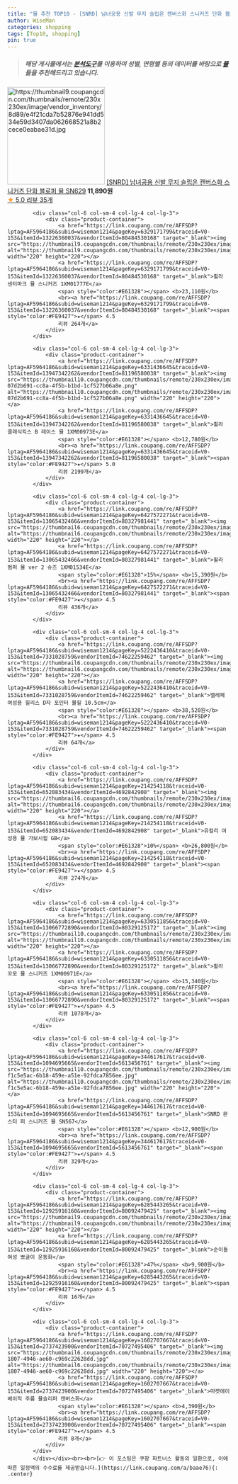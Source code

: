 ```yaml
---
title: "뮬 추천 TOP10 - [SNRD] 남녀공용 신발 무지 슬립온 캔버스화 스니커즈 단화 블로퍼 뮬 SN629"
author: WiseMan
categories: shopping
tags: [Top10, shopping]
pin: true
---
```


> ##### 해당 게시물에서는 [**분석도구**](https://itemscout.io/)를 이용하여 **성별**, **연령별** 등의 데이터를 바탕으로 [**뮬**](https://link.coupang.com/a/baae76)들을 추천해드리고 있습니다.
<div class="container"><div class="row">
            <div class="col-6 col-sm-4 col-lg-4 col-lg-3">
                <div class="product-container">
                    <a href="https://link.coupang.com/re/AFFSDP?lptag=AF5964186&subid=wiseman1214&pageKey=7561227944&traceid=V0-153&itemId=19920613753&vendorItemId=87348256885" target="_blank"><img src="https://thumbnail9.coupangcdn.com/thumbnails/remote/230x230ex/image/vendor_inventory/8d89/e4f21cda7b52876e941dd534e59d3407da062668521a8b2cece0eabae31d.jpg" alt="https://thumbnail9.coupangcdn.com/thumbnails/remote/230x230ex/image/vendor_inventory/8d89/e4f21cda7b52876e941dd534e59d3407da062668521a8b2cece0eabae31d.jpg" width="220" height="220"></a>
                    <a href="https://link.coupang.com/re/AFFSDP?lptag=AF5964186&subid=wiseman1214&pageKey=7561227944&traceid=V0-153&itemId=19920613753&vendorItemId=87348256885" target="_blank">[SNRD] 남녀공용 신발 무지 슬립온 캔버스화 스니커즈 단화 블로퍼 뮬 SN629</a>
                    <span style="color:#E61328"></span> <b>11,890원</b>
                    <br><a href="https://link.coupang.com/re/AFFSDP?lptag=AF5964186&subid=wiseman1214&pageKey=7561227944&traceid=V0-153&itemId=19920613753&vendorItemId=87348256885" target="_blank"><span style="color:#FE9427">★</span> 5.0
                    리뷰 35개</a>
                </div>
            </div>
            
            <div class="col-6 col-sm-4 col-lg-4 col-lg-3">
                <div class="product-container">
                    <a href="https://link.coupang.com/re/AFFSDP?lptag=AF5964186&subid=wiseman1214&pageKey=6329171799&traceid=V0-153&itemId=13226360037&vendorItemId=80484530168" target="_blank"><img src="https://thumbnail9.coupangcdn.com/thumbnails/remote/230x230ex/image/rs_quotation_api/hqwrpcwk/426e0b6536ca495a9d37ec8b6bf819c2.jpg" alt="https://thumbnail9.coupangcdn.com/thumbnails/remote/230x230ex/image/rs_quotation_api/hqwrpcwk/426e0b6536ca495a9d37ec8b6bf819c2.jpg" width="220" height="220"></a>
                    <a href="https://link.coupang.com/re/AFFSDP?lptag=AF5964186&subid=wiseman1214&pageKey=6329171799&traceid=V0-153&itemId=13226360037&vendorItemId=80484530168" target="_blank">휠라 센터마크 뮬 스니커즈 1XM01777E</a>
                    <span style="color:#E61328"></span> <b>23,110원</b>
                    <br><a href="https://link.coupang.com/re/AFFSDP?lptag=AF5964186&subid=wiseman1214&pageKey=6329171799&traceid=V0-153&itemId=13226360037&vendorItemId=80484530168" target="_blank"><span style="color:#FE9427">★</span> 4.5
                    리뷰 264개</a>
                </div>
            </div>
            
            <div class="col-6 col-sm-4 col-lg-4 col-lg-3">
                <div class="product-container">
                    <a href="https://link.coupang.com/re/AFFSDP?lptag=AF5964186&subid=wiseman1214&pageKey=6331436645&traceid=V0-153&itemId=13947342262&vendorItemId=81196580038" target="_blank"><img src="https://thumbnail10.coupangcdn.com/thumbnails/remote/230x230ex/image/retail/images/1445521853176237-07d2b691-cc8a-4f5b-b1bd-1cf527b06a8e.png" alt="https://thumbnail10.coupangcdn.com/thumbnails/remote/230x230ex/image/retail/images/1445521853176237-07d2b691-cc8a-4f5b-b1bd-1cf527b06a8e.png" width="220" height="220"></a>
                    <a href="https://link.coupang.com/re/AFFSDP?lptag=AF5964186&subid=wiseman1214&pageKey=6331436645&traceid=V0-153&itemId=13947342262&vendorItemId=81196580038" target="_blank">휠라 클래식킥스 B 레이스 뮬 1XM00973E</a>
                    <span style="color:#E61328"></span> <b>12,780원</b>
                    <br><a href="https://link.coupang.com/re/AFFSDP?lptag=AF5964186&subid=wiseman1214&pageKey=6331436645&traceid=V0-153&itemId=13947342262&vendorItemId=81196580038" target="_blank"><span style="color:#FE9427">★</span> 5.0
                    리뷰 2199개</a>
                </div>
            </div>
            
            <div class="col-6 col-sm-4 col-lg-4 col-lg-3">
                <div class="product-container">
                    <a href="https://link.coupang.com/re/AFFSDP?lptag=AF5964186&subid=wiseman1214&pageKey=6427572271&traceid=V0-153&itemId=13065432466&vendorItemId=80327981441" target="_blank"><img src="https://thumbnail6.coupangcdn.com/thumbnails/remote/230x230ex/image/rs_quotation_api/slagcdqj/e8f9995beedf4562a1440c2d907a171a.jpg" alt="https://thumbnail6.coupangcdn.com/thumbnails/remote/230x230ex/image/rs_quotation_api/slagcdqj/e8f9995beedf4562a1440c2d907a171a.jpg" width="220" height="220"></a>
                    <a href="https://link.coupang.com/re/AFFSDP?lptag=AF5964186&subid=wiseman1214&pageKey=6427572271&traceid=V0-153&itemId=13065432466&vendorItemId=80327981441" target="_blank">휠라 범퍼 뮬 ver 2 슈즈 1XM01534E</a>
                    <span style="color:#E61328">15%</span> <b>15,390원</b>
                    <br><a href="https://link.coupang.com/re/AFFSDP?lptag=AF5964186&subid=wiseman1214&pageKey=6427572271&traceid=V0-153&itemId=13065432466&vendorItemId=80327981441" target="_blank"><span style="color:#FE9427">★</span> 4.5
                    리뷰 436개</a>
                </div>
            </div>
            
            <div class="col-6 col-sm-4 col-lg-4 col-lg-3">
                <div class="product-container">
                    <a href="https://link.coupang.com/re/AFFSDP?lptag=AF5964186&subid=wiseman1214&pageKey=5222436410&traceid=V0-153&itemId=7331028759&vendorItemId=74622259462" target="_blank"><img src="https://thumbnail6.coupangcdn.com/thumbnails/remote/230x230ex/image/rs_quotation_api/wn2euek5/7730800a4e384aa68a3ef524b83f08fb.jpg" alt="https://thumbnail6.coupangcdn.com/thumbnails/remote/230x230ex/image/rs_quotation_api/wn2euek5/7730800a4e384aa68a3ef524b83f08fb.jpg" width="220" height="220"></a>
                    <a href="https://link.coupang.com/re/AFFSDP?lptag=AF5964186&subid=wiseman1214&pageKey=5222436410&traceid=V0-153&itemId=7331028759&vendorItemId=74622259462" target="_blank">벨레페 여성용 힐리스 D자 포인터 뮬힐 10.5cm</a>
                    <span style="color:#E61328"></span> <b>38,520원</b>
                    <br><a href="https://link.coupang.com/re/AFFSDP?lptag=AF5964186&subid=wiseman1214&pageKey=5222436410&traceid=V0-153&itemId=7331028759&vendorItemId=74622259462" target="_blank"><span style="color:#FE9427">★</span> 4.5
                    리뷰 64개</a>
                </div>
            </div>
            
            <div class="col-6 col-sm-4 col-lg-4 col-lg-3">
                <div class="product-container">
                    <a href="https://link.coupang.com/re/AFFSDP?lptag=AF5964186&subid=wiseman1214&pageKey=214254118&traceid=V0-153&itemId=652083434&vendorItemId=4692842908" target="_blank"><img src="https://thumbnail6.coupangcdn.com/thumbnails/remote/230x230ex/image/vendor_inventory/9913/50ab3c40e54464890ba19f62029bd34d5de6fdf666bdc163667ffc3ec86c.jpg" alt="https://thumbnail6.coupangcdn.com/thumbnails/remote/230x230ex/image/vendor_inventory/9913/50ab3c40e54464890ba19f62029bd34d5de6fdf666bdc163667ffc3ec86c.jpg" width="220" height="220"></a>
                    <a href="https://link.coupang.com/re/AFFSDP?lptag=AF5964186&subid=wiseman1214&pageKey=214254118&traceid=V0-153&itemId=652083434&vendorItemId=4692842908" target="_blank">유컬리 여성용 뮬 가보시힐 GB</a>
                    <span style="color:#E61328">10%</span> <b>26,800원</b>
                    <br><a href="https://link.coupang.com/re/AFFSDP?lptag=AF5964186&subid=wiseman1214&pageKey=214254118&traceid=V0-153&itemId=652083434&vendorItemId=4692842908" target="_blank"><span style="color:#FE9427">★</span> 4.5
                    리뷰 274개</a>
                </div>
            </div>
            
            <div class="col-6 col-sm-4 col-lg-4 col-lg-3">
                <div class="product-container">
                    <a href="https://link.coupang.com/re/AFFSDP?lptag=AF5964186&subid=wiseman1214&pageKey=6330511856&traceid=V0-153&itemId=13066772890&vendorItemId=80329125172" target="_blank"><img src="https://thumbnail10.coupangcdn.com/thumbnails/remote/230x230ex/image/rs_quotation_api/fqmcr594/da1df1275c874c7ead54aa1a6230842d.jpg" alt="https://thumbnail10.coupangcdn.com/thumbnails/remote/230x230ex/image/rs_quotation_api/fqmcr594/da1df1275c874c7ead54aa1a6230842d.jpg" width="220" height="220"></a>
                    <a href="https://link.coupang.com/re/AFFSDP?lptag=AF5964186&subid=wiseman1214&pageKey=6330511856&traceid=V0-153&itemId=13066772890&vendorItemId=80329125172" target="_blank">휠라 꼬모 뮬 스니커즈 1XM00971E</a>
                    <span style="color:#E61328"></span> <b>15,340원</b>
                    <br><a href="https://link.coupang.com/re/AFFSDP?lptag=AF5964186&subid=wiseman1214&pageKey=6330511856&traceid=V0-153&itemId=13066772890&vendorItemId=80329125172" target="_blank"><span style="color:#FE9427">★</span> 4.5
                    리뷰 1078개</a>
                </div>
            </div>
            
            <div class="col-6 col-sm-4 col-lg-4 col-lg-3">
                <div class="product-container">
                    <a href="https://link.coupang.com/re/AFFSDP?lptag=AF5964186&subid=wiseman1214&pageKey=344617617&traceid=V0-153&itemId=1094695665&vendorItemId=5613456761" target="_blank"><img src="https://thumbnail10.coupangcdn.com/thumbnails/remote/230x230ex/image/retail/images/4917798705602265-f1c5e5ac-6b18-459e-a51e-92fdca7856ee.jpg" alt="https://thumbnail10.coupangcdn.com/thumbnails/remote/230x230ex/image/retail/images/4917798705602265-f1c5e5ac-6b18-459e-a51e-92fdca7856ee.jpg" width="220" height="220"></a>
                    <a href="https://link.coupang.com/re/AFFSDP?lptag=AF5964186&subid=wiseman1214&pageKey=344617617&traceid=V0-153&itemId=1094695665&vendorItemId=5613456761" target="_blank">SNRD 몬스터 퍼 스니커즈 뮬 SN567</a>
                    <span style="color:#E61328"></span> <b>12,900원</b>
                    <br><a href="https://link.coupang.com/re/AFFSDP?lptag=AF5964186&subid=wiseman1214&pageKey=344617617&traceid=V0-153&itemId=1094695665&vendorItemId=5613456761" target="_blank"><span style="color:#FE9427">★</span> 4.5
                    리뷰 329개</a>
                </div>
            </div>
            
            <div class="col-6 col-sm-4 col-lg-4 col-lg-3">
                <div class="product-container">
                    <a href="https://link.coupang.com/re/AFFSDP?lptag=AF5964186&subid=wiseman1214&pageKey=6285443265&traceid=V0-153&itemId=12925916160&vendorItemId=80092479425" target="_blank"><img src="https://thumbnail9.coupangcdn.com/thumbnails/remote/230x230ex/image/vendor_inventory/601c/c6cdefd425243ffac56da0dbc64e83c6a956152898e256165d37c18f4e61.jpg" alt="https://thumbnail9.coupangcdn.com/thumbnails/remote/230x230ex/image/vendor_inventory/601c/c6cdefd425243ffac56da0dbc64e83c6a956152898e256165d37c18f4e61.jpg" width="220" height="220"></a>
                    <a href="https://link.coupang.com/re/AFFSDP?lptag=AF5964186&subid=wiseman1214&pageKey=6285443265&traceid=V0-153&itemId=12925916160&vendorItemId=80092479425" target="_blank">순이들 여성 뽀글이 운동화</a>
                    <span style="color:#E61328">47%</span> <b>9,900원</b>
                    <br><a href="https://link.coupang.com/re/AFFSDP?lptag=AF5964186&subid=wiseman1214&pageKey=6285443265&traceid=V0-153&itemId=12925916160&vendorItemId=80092479425" target="_blank"><span style="color:#FE9427">★</span> 4.5
                    리뷰 16개</a>
                </div>
            </div>
            
            <div class="col-6 col-sm-4 col-lg-4 col-lg-3">
                <div class="product-container">
                    <a href="https://link.coupang.com/re/AFFSDP?lptag=AF5964186&subid=wiseman1214&pageKey=1602707667&traceid=V0-153&itemId=2737423900&vendorItemId=70727495406" target="_blank"><img src="https://thumbnail6.coupangcdn.com/thumbnails/remote/230x230ex/image/retail/images/2020/05/19/18/5/7c21fe5c-1807-4946-ae60-c969c22628dd.jpg" alt="https://thumbnail6.coupangcdn.com/thumbnails/remote/230x230ex/image/retail/images/2020/05/19/18/5/7c21fe5c-1807-4946-ae60-c969c22628dd.jpg" width="220" height="220"></a>
                    <a href="https://link.coupang.com/re/AFFSDP?lptag=AF5964186&subid=wiseman1214&pageKey=1602707667&traceid=V0-153&itemId=2737423900&vendorItemId=70727495406" target="_blank">마켓에이 베이직 주름 뮬슬리퍼 캔버스화</a>
                    <span style="color:#E61328"></span> <b>4,390원</b>
                    <br><a href="https://link.coupang.com/re/AFFSDP?lptag=AF5964186&subid=wiseman1214&pageKey=1602707667&traceid=V0-153&itemId=2737423900&vendorItemId=70727495406" target="_blank"><span style="color:#FE9427">★</span> 4.5
                    리뷰 8개</a>
                </div>
            </div>
            </div></div><br><br>[👉 이 포스팅은 쿠팡 파트너스 활동의 일환으로, 이에 따른 일정액의 수수료를 제공받습니다.](https://link.coupang.com/a/baae76){: .center}